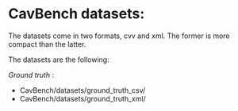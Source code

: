 # CavBench datasets:

The datasets come in two formats, cvv and xml. The former is more compact than the latter.

The datasets are the following:

*Ground truth* : 

 - CavBench/datasets/ground_truth_csv/
 - CavBench/datasets/ground_truth_xml/
  
  
  
  
